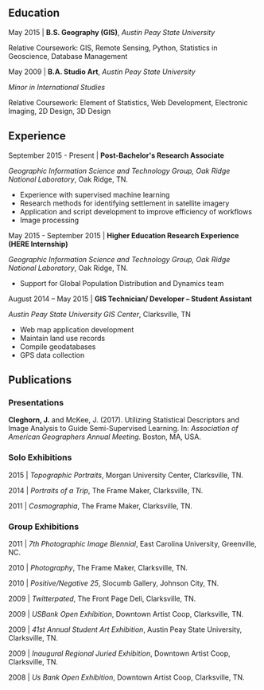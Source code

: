 ## Education

May 2015 | **B.S. Geography (GIS)**, *Austin Peay State University*

   Relative Coursework: GIS, Remote Sensing, Python, Statistics in Geoscience, Database Management

May 2009 | **B.A. Studio Art**, *Austin Peay State University*

   *Minor in International Studies*

   Relative Coursework: Element of Statistics, Web Development, Electronic Imaging, 2D Design, 3D Design

## Experience
September 2015 - Present | **Post-Bachelor's Research Associate**

   *Geographic Information Science and Technology Group, Oak Ridge National Laboratory*, Oak Ridge, TN.

   * Experience with supervised machine learning
   * Research methods for identifying settlement in satellite imagery
   * Application and script development to improve efficiency of workflows
   * Image processing

May 2015 - September 2015 | **Higher Education Research Experience (HERE Internship)**

   *Geographic Information Science and Technology Group, Oak Ridge National Laboratory*, Oak Ridge, TN.

   * Support for Global Population Distribution and Dynamics team


August 2014 – May 2015 | **GIS Technician/ Developer – Student Assistant**

   *Austin Peay State University GIS Center*, Clarksville, TN

   * Web map application development
   * Maintain land use records
   * Compile geodatabases
   * GPS data collection

## Publications
### Presentations
**Cleghorn, J.** and McKee, J. (2017). Utilizing Statistical Descriptors and Image Analysis to Guide Semi-Supervised Learning.
In: *Association of American Geographers Annual Meeting*. Boston, MA, USA.

### Solo Exhibitions
2015 | *Topographic Portraits*, Morgan University Center, Clarksville, TN.

2014 | *Portraits of a Trip*, The Frame Maker, Clarksville, TN.

2011 | *Cosmographia*, The Frame Maker, Clarksville, TN.

### Group Exhibitions
2011 | *7th Photographic Image Biennial*, East Carolina University, Greenville, NC.


2010 | *Photography*, The Frame Maker, Clarksville, TN.


2010 | *Positive/Negative 25*, Slocumb Gallery, Johnson City, TN.


2009 | *Twitterpated*, The Front Page Deli, Clarksville, TN.


2009 | *USBank Open Exhibition*, Downtown Artist Coop, Clarksville, TN.


2009 | *41st Annual Student Art Exhibition*, Austin Peay State University,  Clarksville, TN.


2009 | *Inaugural Regional Juried Exhibition*, Downtown Artist Coop, Clarksville, TN.


2008 | *Us Bank Open Exhibition*, Downtown Artist Coop, Clarksville, TN.
